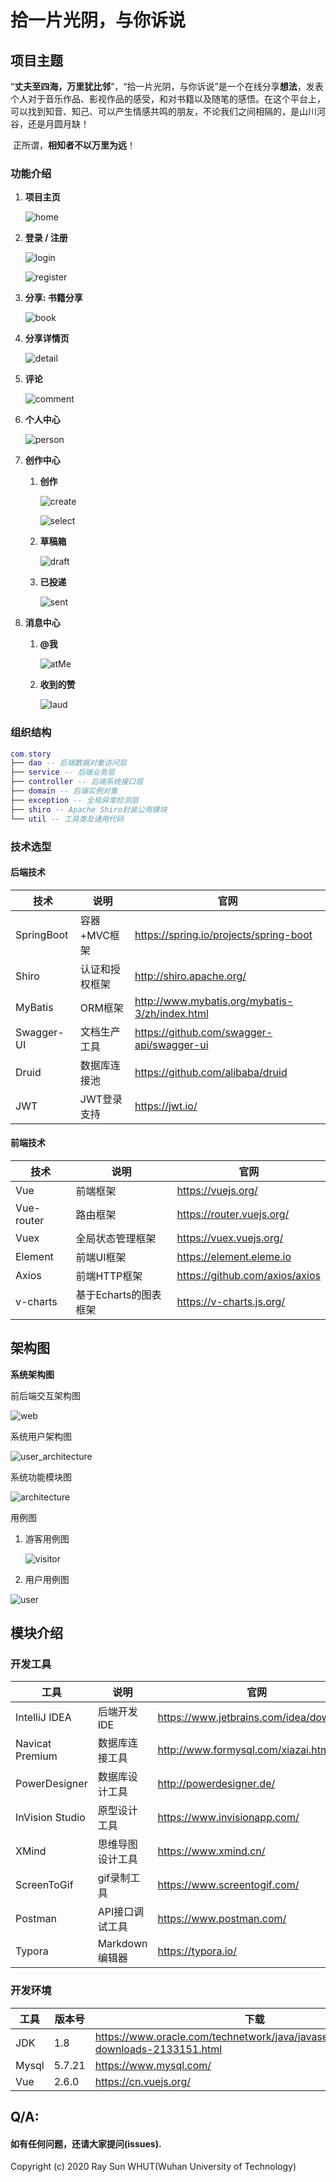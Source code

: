 # 拾一片光阴，与你诉说

## 项目主题

​	“**丈夫至四海，万里犹比邻**”，“拾一片光阴，与你诉说”是一个在线分享**想法**，发表个人对于音乐作品、影视作品的感受，和对书籍以及随笔的感悟。在这个平台上，可以找到知音、知己、可以产生情感共鸣的朋友，不论我们之间相隔的，是山川河谷，还是月圆月缺！

​	正所谓，**相知者不以万里为远**！



### 功能介绍

1. **项目主页**

   ![home](https://github.com/RaySunWHUT/story/blob/master/assets/home.jpg)

   

2. **登录 / 注册**

   ![login](https://github.com/RaySunWHUT/story/blob/master/assets/login.jpg)

   ![register](https://github.com/RaySunWHUT/story/blob/master/assets/register.jpg)

   

3. **分享: 书籍分享**

   ![book](https://github.com/RaySunWHUT/story/blob/master/assets/book.jpg)

   

4. **分享详情页**

   ![detail](https://github.com/RaySunWHUT/story/blob/master/assets/idea.jpg)

   

5. **评论**

   ![comment](https://github.com/RaySunWHUT/story/blob/master/assets/comment.jpg)

   

6. **个人中心**

   ![person](https://github.com/RaySunWHUT/story/blob/master/assets/person.jpg)

   

7. **创作中心**

   1. **创作**

      ![create](https://github.com/RaySunWHUT/story/blob/master/assets/create.jpg)

      ![select](https://github.com/RaySunWHUT/story/blob/master/assets/create1.jpg)

   2. **草稿箱**

      ![draft](https://github.com/RaySunWHUT/story/blob/master/assets/draft.jpg)

   3. **已投递**

      ![sent](https://github.com/RaySunWHUT/story/blob/master/assets/sent.jpg)
      
      

8. **消息中心**

   1. **@我**

      ![atMe](https://github.com/RaySunWHUT/story/blob/master/assets/atMe.jpg)

   2. **收到的赞**

      ![laud](https://github.com/RaySunWHUT/story/blob/master/assets/laud.jpg)

### 组织结构

``` lua
com.story
├── dao -- 后端数据对象访问层
├── service -- 后端业务层
├── controller -- 后端系统接口层
├── domain -- 后端实例对象
├── exception -- 全局异常检测层
├── shiro -- Apache Shiro封装公用模块
└── util -- 工具类及通用代码
```

### 技术选型

#### 后端技术

| 技术       | 说明           | 官网                                           |
| ---------- | -------------- | ---------------------------------------------- |
| SpringBoot | 容器+MVC框架   | https://spring.io/projects/spring-boot         |
| Shiro      | 认证和授权框架 | http://shiro.apache.org/                       |
| MyBatis    | ORM框架        | http://www.mybatis.org/mybatis-3/zh/index.html |
| Swagger-UI | 文档生产工具   | https://github.com/swagger-api/swagger-ui      |
| Druid      | 数据库连接池   | https://github.com/alibaba/druid               |
| JWT        | JWT登录支持    | https://jwt.io/                                |



#### 前端技术

| 技术       | 说明                  | 官网                           |
| ---------- | --------------------- | ------------------------------ |
| Vue        | 前端框架              | https://vuejs.org/             |
| Vue-router | 路由框架              | https://router.vuejs.org/      |
| Vuex       | 全局状态管理框架      | https://vuex.vuejs.org/        |
| Element    | 前端UI框架            | https://element.eleme.io       |
| Axios      | 前端HTTP框架          | https://github.com/axios/axios |
| v-charts   | 基于Echarts的图表框架 | https://v-charts.js.org/       |



## 架构图

**系统架构图**

前后端交互架构图

![web](https://github.com/RaySunWHUT/story/blob/master/assets/web.png)

系统用户架构图

![user_architecture](https://github.com/RaySunWHUT/story/blob/master/assets/user_a.png)

系统功能模块图

![architecture](https://github.com/RaySunWHUT/story/blob/master/assets/architecture.png)

用例图

 1. 游客用例图

    ![visitor](https://github.com/RaySunWHUT/story/blob/master/assets/visitor.png)

 2. 用户用例图

![user](https://github.com/RaySunWHUT/story/blob/master/assets/user.png)

## 模块介绍

### 开发工具

| 工具            | 说明             | 官网                                    |
| --------------- | ---------------- | --------------------------------------- |
| IntelliJ IDEA   | 后端开发IDE      | https://www.jetbrains.com/idea/download |
| Navicat Premium | 数据库连接工具   | http://www.formysql.com/xiazai.html     |
| PowerDesigner   | 数据库设计工具   | http://powerdesigner.de/                |
| InVision Studio | 原型设计工具     | https://www.invisionapp.com/            |
| XMind           | 思维导图设计工具 | https://www.xmind.cn/                   |
| ScreenToGif     | gif录制工具      | https://www.screentogif.com/            |
| Postman         | API接口调试工具  | https://www.postman.com/                |
| Typora          | Markdown编辑器   | https://typora.io/                      |



### 开发环境

| 工具  | 版本号 | 下载                                                         |
| ----- | ------ | ------------------------------------------------------------ |
| JDK   | 1.8    | https://www.oracle.com/technetwork/java/javase/downloads/jdk8-downloads-2133151.html |
| Mysql | 5.7.21 | https://www.mysql.com/                                       |
| Vue   | 2.6.0  | https://cn.vuejs.org/                                        |



## Q/A:

####     如有任何问题，还请大家提问(issues).

Copyright (c) 2020 Ray Sun WHUT(Wuhan University of Technology)

